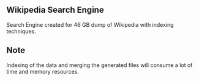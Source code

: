 ## Wikipedia Search Engine

Search Engine created for 46 GB dump of Wikipedia with indexing techniques.

## Note

Indexing of the data and merging the generated files will consume a lot
of time and memory resources.
